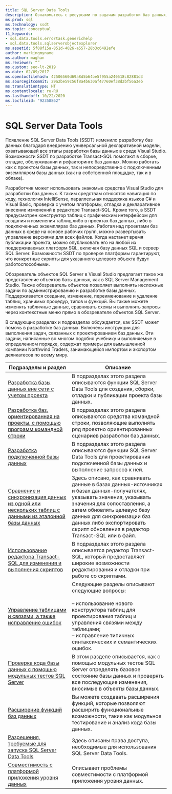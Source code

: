 ```yaml
---
title: SQL Server Data Tools
description: Ознакомьтесь с ресурсами по задачам разработки баз данных, которые можно выполнить с помощью SQL Server Data Tools, таким как проектирование таблиц и создание расширений функций.
ms.prod: sql
ms.technology: ssdt
ms.topic: conceptual
f1_keywords:
- sql.data.tools.errortask.generichelp
- sql.data.tools.sqlserverobjectexplorer
ms.assetid: 5f08f15a-851d-4026-a557-28b3c6492efe
author: markingmyname
ms.author: maghan
ms.reviewer: “”
ms.custom: seo-lt-2019
ms.date: 02/09/2017
ms.openlocfilehash: 42506560d69a8d5b64be5f955a240518c82881d3
ms.sourcegitcommit: 29a2be59c56f8a4b630af47760ef38d2bf56a3eb
ms.translationtype: HT
ms.contentlocale: ru-RU
ms.lasthandoff: 10/22/2020
ms.locfileid: "92358862"
---
```

# <a name="sql-server-data-tools"></a>SQL Server Data Tools

Появление SQL Server Data Tools (SSDT) изменило разработку баз данных благодаря внедрению универсальной декларативной модели, охватывающей все этапы разработки базы данных в среде Visual Studio. Возможности SSDT по разработке Transact\-SQL помогают в сборке, отладке, обслуживании и рефакторинге баз данных. Можно работать как с проектом базы данных, так и непосредственно с подключенным экземпляром базы данных (как на собственной площадке, так и в облаке).  
  
Разработчик может использовать знакомые средства Visual Studio для разработки баз данных. К таким средствам относятся навигация по коду, технология IntelliSense, параллельная поддержка языков C# и Visual Basic, проверка с учетом платформы, отладка и декларативное внесение изменений в редакторе Transact\-SQL. Кроме того, в SSDT предусмотрен конструктор таблиц с графическим интерфейсом для создания и изменения таблиц либо в проектах баз данных, либо в подключенных экземплярах баз данных. Работая над проектами баз данных в среде на основе рабочих групп, можно развертывать управление версиями для всех файлов. Когда настанет время публикации проекта, можно опубликовать его на любой из поддерживаемых платформ SQL, включая базу данных SQL и сервер SQL Server. Возможности SSDT по проверке платформы гарантируют, что конкретные скрипты для указанного целевого объекта будут работоспособными.  
  
Обозреватель объектов SQL Server в Visual Studio предлагает такое же представление объектов базы данных, как в SQL Server Management Studio. Также обозреватель объектов позволяет выполнять несложные задачи по администрированию и разработке базы данных. Поддерживается создание, изменение, переименование и удаление таблиц, хранимых процедур, типов и функций. Вы также можете изменять табличные данные, сравнивать схемы и выполнять запросы через контекстные меню прямо в обозревателе объектов SQL Server.  
  
В следующих разделах и подразделах обсуждается, как SSDT может помочь в разработке баз данных. Включены инструкции для выполнения задач, связанных с проектированием баз данных. Эти задачи, написанные во многом подобно учебнику и выполняемые в определенном порядке, содержат примеры для вымышленной компании Northwind Traders, занимающейся импортом и экспортом деликатесов по всему миру.  
  
|Подразделы и раздел|Описание|  
|-------------------|---------------|  
|[Разработка базы данных вне сети с учетом проекта](../ssdt/project-oriented-offline-database-development.md)|В подразделах этого раздела описываются функции SQL Server Data Tools для создания, сборки, отладки и публикации проекта базы данных.|  
|[Разработка баз, ориентированная на проекты, с помощью программ командной строки](../ssdt/project-oriented-database-development-using-command-line-tools.md)|В подразделах этого раздела описываются средства командной строки, позволяющие выполнять ряд проектно ориентированных сценариев разработки баз данных.|  
|[Разработка подключенной базы данных](../ssdt/connected-database-development.md)|В подразделах этого раздела описываются функции SQL Server Data Tools для проектирования подключенной базы данных и выполнение запросов к ней.|  
|[Сравнение и синхронизация данных из одной или нескольких таблиц с данными из эталонной базы данных](../ssdt/compare-and-synchronize-data-in-tables-with-data-in-reference-database.md)|Здесь описано, как сравнивать данные в базах данных-источниках и базах данных-получателях, указывать значения, указывать значения для сопоставления, а затем обновлять целевую базу данных для синхронизации баз данных либо экспортировать скрипт обновления в редактор Transact\-SQL или в файл.|  
|[Использование редактора Transact-SQL для изменения и выполнения скриптов](../ssdt/use-transact-sql-editor-to-edit-and-execute-scripts.md)|В подразделах этого раздела описывается редактор Transact\-SQL, который предоставляет широкие возможности редактирования и отладки при работе со скриптами.|  
|[Управление таблицами и связями, а также исправление ошибок](../ssdt/manage-tables-relationships-and-fix-errors.md)|Следующие разделы описывают следующие вопросы:<br /><br />– использование нового конструктора таблиц для проектирования таблиц и управления связями между таблицами;<br />– исправление типичных синтаксических и семантических ошибок.|  
|[Проверка кода базы данных с помощью модульных тестов SQL Server](../ssdt/verifying-database-code-by-using-sql-server-unit-tests.md)|В этом разделе описывается, как с помощью модульных тестов SQL Server определять базовое состояние базы данных и проверять все последующие изменения, вносимые в объекты базы данных.|  
|[Расширение функций баз данных](../ssdt/extending-the-database-features.md)|Вы можете создавать расширения функций, которые позволяют расширить функциональные возможности, такие как модульное тестирование и анализ кода базы данных.|  
|[Разрешения, требуемые для запуска SQL Server Data Tools](../ssdt/required-permissions-for-sql-server-data-tools.md)|Здесь описаны права доступа, необходимые для использования SQL Server Data Tools.|  
|[Совместимость с платформой приложения уровня данных](../ssdt/dac-framework-compatibility.md)|Описывает проблемы совместимости с платформой приложения уровня данных.|  
  

  
